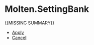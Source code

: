 ﻿  
# Molten.SettingBank
{{MISSING SUMMARY}}
  
*  [Apply](docs/Molten.IO/Molten/SettingBank/Apply.md)  
*  [Cancel](docs/Molten.IO/Molten/SettingBank/Cancel.md)